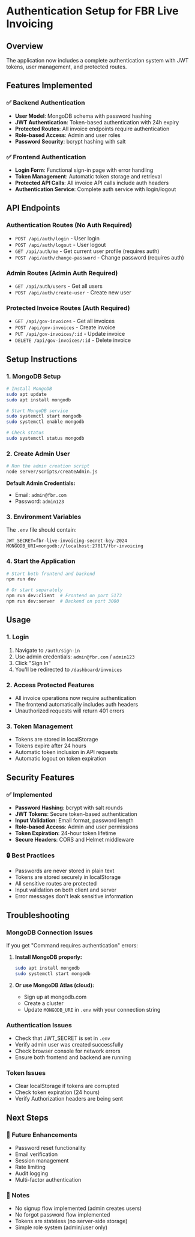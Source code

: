 # Authentication Setup for FBR Live Invoicing

## Overview
The application now includes a complete authentication system with JWT tokens, user management, and protected routes.

## Features Implemented

### ✅ Backend Authentication
- **User Model**: MongoDB schema with password hashing
- **JWT Authentication**: Token-based authentication with 24h expiry
- **Protected Routes**: All invoice endpoints require authentication
- **Role-based Access**: Admin and user roles
- **Password Security**: bcrypt hashing with salt

### ✅ Frontend Authentication
- **Login Form**: Functional sign-in page with error handling
- **Token Management**: Automatic token storage and retrieval
- **Protected API Calls**: All invoice API calls include auth headers
- **Authentication Service**: Complete auth service with login/logout

## API Endpoints

### Authentication Routes (No Auth Required)
- `POST /api/auth/login` - User login
- `POST /api/auth/logout` - User logout
- `GET /api/auth/me` - Get current user profile (requires auth)
- `POST /api/auth/change-password` - Change password (requires auth)

### Admin Routes (Admin Auth Required)
- `GET /api/auth/users` - Get all users
- `POST /api/auth/create-user` - Create new user

### Protected Invoice Routes (Auth Required)
- `GET /api/gov-invoices` - Get all invoices
- `POST /api/gov-invoices` - Create invoice
- `PUT /api/gov-invoices/:id` - Update invoice
- `DELETE /api/gov-invoices/:id` - Delete invoice

## Setup Instructions

### 1. MongoDB Setup
```bash
# Install MongoDB
sudo apt update
sudo apt install mongodb

# Start MongoDB service
sudo systemctl start mongodb
sudo systemctl enable mongodb

# Check status
sudo systemctl status mongodb
```

### 2. Create Admin User
```bash
# Run the admin creation script
node server/scripts/createAdmin.js
```

**Default Admin Credentials:**
- Email: `admin@fbr.com`
- Password: `admin123`

### 3. Environment Variables
The `.env` file should contain:
```
JWT_SECRET=fbr-live-invoicing-secret-key-2024
MONGODB_URI=mongodb://localhost:27017/fbr-invoicing
```

### 4. Start the Application
```bash
# Start both frontend and backend
npm run dev

# Or start separately
npm run dev:client  # Frontend on port 5173
npm run dev:server  # Backend on port 3000
```

## Usage

### 1. Login
1. Navigate to `/auth/sign-in`
2. Use admin credentials: `admin@fbr.com` / `admin123`
3. Click "Sign In"
4. You'll be redirected to `/dashboard/invoices`

### 2. Access Protected Features
- All invoice operations now require authentication
- The frontend automatically includes auth headers
- Unauthorized requests will return 401 errors

### 3. Token Management
- Tokens are stored in localStorage
- Tokens expire after 24 hours
- Automatic token inclusion in API requests
- Automatic logout on token expiration

## Security Features

### ✅ Implemented
- **Password Hashing**: bcrypt with salt rounds
- **JWT Tokens**: Secure token-based authentication
- **Input Validation**: Email format, password length
- **Role-based Access**: Admin and user permissions
- **Token Expiration**: 24-hour token lifetime
- **Secure Headers**: CORS and Helmet middleware

### 🔒 Best Practices
- Passwords are never stored in plain text
- Tokens are stored securely in localStorage
- All sensitive routes are protected
- Input validation on both client and server
- Error messages don't leak sensitive information

## Troubleshooting

### MongoDB Connection Issues
If you get "Command requires authentication" errors:

1. **Install MongoDB properly:**
   ```bash
   sudo apt install mongodb
   sudo systemctl start mongodb
   ```

2. **Or use MongoDB Atlas (cloud):**
   - Sign up at mongodb.com
   - Create a cluster
   - Update `MONGODB_URI` in `.env` with your connection string

### Authentication Issues
- Check that JWT_SECRET is set in `.env`
- Verify admin user was created successfully
- Check browser console for network errors
- Ensure both frontend and backend are running

### Token Issues
- Clear localStorage if tokens are corrupted
- Check token expiration (24 hours)
- Verify Authorization headers are being sent

## Next Steps

### 🔄 Future Enhancements
- Password reset functionality
- Email verification
- Session management
- Rate limiting
- Audit logging
- Multi-factor authentication

### 📝 Notes
- No signup flow implemented (admin creates users)
- No forgot password flow implemented
- Tokens are stateless (no server-side storage)
- Simple role system (admin/user only) 